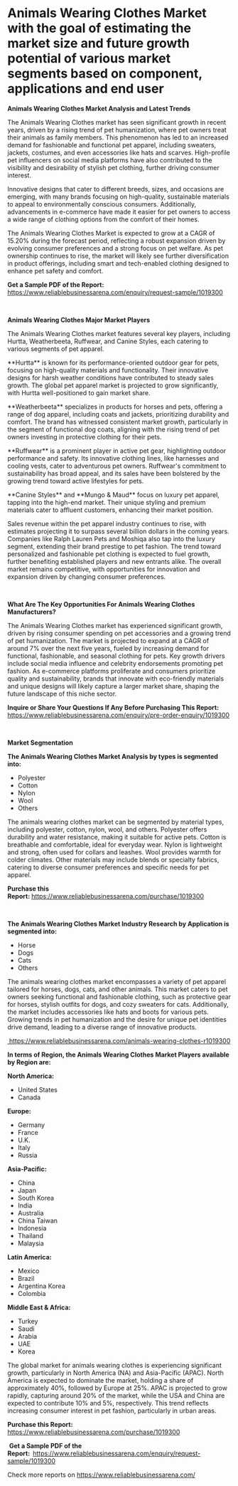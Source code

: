 <p><h1>Animals Wearing Clothes Market with the goal of estimating the market size and future growth potential of various market segments based on component, applications and end user</h1></p><p><strong>Animals Wearing Clothes Market Analysis and Latest Trends</strong></p>
<p><p>The Animals Wearing Clothes market has seen significant growth in recent years, driven by a rising trend of pet humanization, where pet owners treat their animals as family members. This phenomenon has led to an increased demand for fashionable and functional pet apparel, including sweaters, jackets, costumes, and even accessories like hats and scarves. High-profile pet influencers on social media platforms have also contributed to the visibility and desirability of stylish pet clothing, further driving consumer interest.</p><p>Innovative designs that cater to different breeds, sizes, and occasions are emerging, with many brands focusing on high-quality, sustainable materials to appeal to environmentally conscious consumers. Additionally, advancements in e-commerce have made it easier for pet owners to access a wide range of clothing options from the comfort of their homes.</p><p>The Animals Wearing Clothes Market is expected to grow at a CAGR of 15.20% during the forecast period, reflecting a robust expansion driven by evolving consumer preferences and a strong focus on pet welfare. As pet ownership continues to rise, the market will likely see further diversification in product offerings, including smart and tech-enabled clothing designed to enhance pet safety and comfort.</p></p>
<p><strong>Get a Sample PDF of the Report:&nbsp;</strong> <a href="https://www.reliablebusinessarena.com/enquiry/request-sample/1019300?utm_campaign=3586&utm_medium=2&utm_source=Github&utm_content=ia&utm_term=04042025&utm_id=animals-wearing-clothes">https://www.reliablebusinessarena.com/enquiry/request-sample/1019300</a></p>
<p>&nbsp;</p>
<p><strong>Animals Wearing Clothes Major Market Players</strong></p>
<p><p>The Animals Wearing Clothes market features several key players, including Hurtta, Weatherbeeta, Ruffwear, and Canine Styles, each catering to various segments of pet apparel. </p><p>**Hurtta** is known for its performance-oriented outdoor gear for pets, focusing on high-quality materials and functionality. Their innovative designs for harsh weather conditions have contributed to steady sales growth. The global pet apparel market is projected to grow significantly, with Hurtta well-positioned to gain market share.</p><p>**Weatherbeeta** specializes in products for horses and pets, offering a range of dog apparel, including coats and jackets, prioritizing durability and comfort. The brand has witnessed consistent market growth, particularly in the segment of functional dog coats, aligning with the rising trend of pet owners investing in protective clothing for their pets.</p><p>**Ruffwear** is a prominent player in active pet gear, highlighting outdoor performance and safety. Its innovative clothing lines, like harnesses and cooling vests, cater to adventurous pet owners. Ruffwear's commitment to sustainability has broad appeal, and its sales have been bolstered by the growing trend toward active lifestyles for pets.</p><p>**Canine Styles** and **Mungo & Maud** focus on luxury pet apparel, tapping into the high-end market. Their unique styling and premium materials cater to affluent customers, enhancing their market position. </p><p>Sales revenue within the pet apparel industry continues to rise, with estimates projecting it to surpass several billion dollars in the coming years. Companies like Ralph Lauren Pets and Moshiqa also tap into the luxury segment, extending their brand prestige to pet fashion. The trend toward personalized and fashionable pet clothing is expected to fuel growth, further benefiting established players and new entrants alike. The overall market remains competitive, with opportunities for innovation and expansion driven by changing consumer preferences.</p></p>
<p>&nbsp;</p>
<p><strong>What Are The Key Opportunities For Animals Wearing Clothes Manufacturers?</strong></p>
<p><p>The Animals Wearing Clothes market has experienced significant growth, driven by rising consumer spending on pet accessories and a growing trend of pet humanization. The market is projected to expand at a CAGR of around 7% over the next five years, fueled by increasing demand for functional, fashionable, and seasonal clothing for pets. Key growth drivers include social media influence and celebrity endorsements promoting pet fashion. As e-commerce platforms proliferate and consumers prioritize quality and sustainability, brands that innovate with eco-friendly materials and unique designs will likely capture a larger market share, shaping the future landscape of this niche sector.</p></p>
<p><strong>Inquire or Share Your Questions If Any Before Purchasing This Report:</strong> <a href="https://www.reliablebusinessarena.com/enquiry/pre-order-enquiry/1019300?utm_campaign=3586&utm_medium=2&utm_source=Github&utm_content=ia&utm_term=04042025&utm_id=animals-wearing-clothes">https://www.reliablebusinessarena.com/enquiry/pre-order-enquiry/1019300</a></p>
<p>&nbsp;</p>
<p><strong>Market Segmentation</strong></p>
<p><strong>The Animals Wearing Clothes Market Analysis by types is segmented into:</strong></p>
<p><ul><li>Polyester</li><li>Cotton</li><li>Nylon</li><li>Wool</li><li>Others</li></ul></p>
<p><p>The animals wearing clothes market can be segmented by material types, including polyester, cotton, nylon, wool, and others. Polyester offers durability and water resistance, making it suitable for active pets. Cotton is breathable and comfortable, ideal for everyday wear. Nylon is lightweight and strong, often used for collars and leashes. Wool provides warmth for colder climates. Other materials may include blends or specialty fabrics, catering to diverse consumer preferences and specific needs for pet apparel.</p></p>
<p><strong>Purchase this Report:&nbsp;</strong><a href="https://www.reliablebusinessarena.com/purchase/1019300?utm_campaign=3586&utm_medium=2&utm_source=Github&utm_content=ia&utm_term=04042025&utm_id=animals-wearing-clothes">https://www.reliablebusinessarena.com/purchase/1019300</a></p>
<p>&nbsp;</p>
<p><strong>The Animals Wearing Clothes Market Industry Research by Application is segmented into:</strong></p>
<p><ul><li>Horse</li><li>Dogs</li><li>Cats</li><li>Others</li></ul></p>
<p><p>The animals wearing clothes market encompasses a variety of pet apparel tailored for horses, dogs, cats, and other animals. This market caters to pet owners seeking functional and fashionable clothing, such as protective gear for horses, stylish outfits for dogs, and cozy sweaters for cats. Additionally, the market includes accessories like hats and boots for various pets. Growing trends in pet humanization and the desire for unique pet identities drive demand, leading to a diverse range of innovative products.</p></p>
<p><a href="https://www.reliablebusinessarena.com/animals-wearing-clothes-r1019300?utm_campaign=3586&utm_medium=2&utm_source=Github&utm_content=ia&utm_term=04042025&utm_id=animals-wearing-clothes">&nbsp;https://www.reliablebusinessarena.com/animals-wearing-clothes-r1019300</a></p>
<p><strong>In terms of Region, the Animals Wearing Clothes Market Players available by Region are:</strong></p>
<p>
    <p> <strong> North America: </strong>
        <ul>
            <li>United States</li>
            <li>Canada</li>
        </ul>
        </p> 
    <p> <strong> Europe: </strong>
        <ul>
            <li>Germany</li>
            <li>France</li>
            <li>U.K.</li>
            <li>Italy</li>
            <li>Russia</li>
        </ul>
        </p> 
    <p> <strong> Asia-Pacific: </strong>
        <ul>
            <li>China</li>
            <li>Japan</li>
            <li>South Korea</li>
            <li>India</li>
            <li>Australia</li>
            <li>China Taiwan</li>
            <li>Indonesia</li>
            <li>Thailand</li>
            <li>Malaysia</li>
        </ul>
        </p> 
    <p> <strong> Latin America: </strong>
        <ul>
            <li>Mexico</li>
            <li>Brazil</li>
            <li>Argentina Korea</li>
            <li>Colombia</li>
        </ul>
        </p> 
    <p> <strong> Middle East & Africa: </strong>
        <ul>
            <li>Turkey</li>
            <li>Saudi</li>
            <li>Arabia</li>
            <li>UAE</li>
            <li>Korea</li>
        </ul>
    </p>
    </p>
<p><p>The global market for animals wearing clothes is experiencing significant growth, particularly in North America (NA) and Asia-Pacific (APAC). North America is expected to dominate the market, holding a share of approximately 40%, followed by Europe at 25%. APAC is projected to grow rapidly, capturing around 20% of the market, while the USA and China are expected to contribute 10% and 5%, respectively. This trend reflects increasing consumer interest in pet fashion, particularly in urban areas.</p></p>
<p><strong>Purchase this Report: </strong><a href="https://www.reliablebusinessarena.com/purchase/1019300?utm_campaign=3586&utm_medium=2&utm_source=Github&utm_content=ia&utm_term=04042025&utm_id=animals-wearing-clothes">https://www.reliablebusinessarena.com/purchase/1019300</a></p>
<p>&nbsp;<strong>Get a Sample PDF of the Report:&nbsp;&nbsp;</strong><a href="https://www.reliablebusinessarena.com/enquiry/request-sample/1019300?utm_campaign=3586&utm_medium=2&utm_source=Github&utm_content=ia&utm_term=04042025&utm_id=animals-wearing-clothes">https://www.reliablebusinessarena.com/enquiry/request-sample/1019300</a></p>
<p><strong></strong></p>
<p>Check more reports on <a href="https://www.reliablebusinessarena.com/?utm_campaign=3586&utm_medium=2&utm_source=Github&utm_content=ia&utm_term=04042025&utm_id=animals-wearing-clothes">https://www.reliablebusinessarena.com/</a></p>